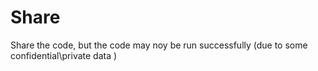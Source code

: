 # Share
Share the code, but the code may noy be run successfully (due to some confidential\private data )
